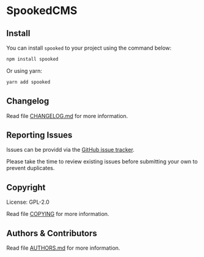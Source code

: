# SpookedCMS

## Install

You can install `spooked` to your project using the command below:

```sh
npm install spooked
```

Or using yarn:

```sh
yarn add spooked
```

## Changelog

Read file [CHANGELOG.md](./CHANGELOG.md) for more information.

## Reporting Issues

Issues can be providd via the [GitHub issue tracker](https://github.com/danielsolartech/spooked/issues).

Please take the time to review existing issues before submitting your own to prevent duplicates.

## Copyright

License: GPL-2.0

Read file [COPYING](./COPYING) for more information.

## Authors & Contributors

Read file [AUTHORS.md](./AUTHORS.md) for more information.
